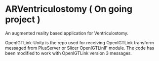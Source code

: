 # ARVentriculostomy ( On going project )

An augmented reality based application for Ventriculostomy. 

OpenIGTLink-Unity is the repo used for receiving OpenIGTLink transform messaged from PlusServer or Slicer OpenIGTLinIF module. The code has been modified to work with OpenIGTLink version 3 messages. 

